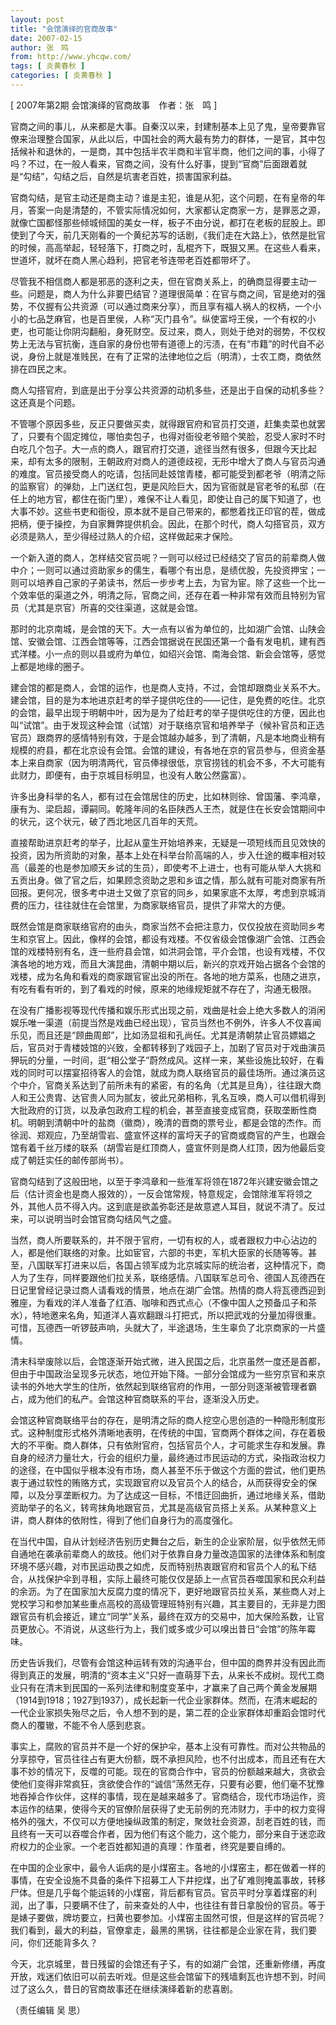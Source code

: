 ```yaml
---
layout: post
title: "会馆演绎的官商故事"
date: 2007-02-15
author: 张　鸣
from: http://www.yhcqw.com/
tags: [ 炎黄春秋 ]
categories: [ 炎黄春秋 ]
---
```



[ 2007年第2期 会馆演绎的官商故事　作者：张　鸣 ]


官商之间的事儿，从来都是大事。自秦汉以来，封建制基本上见了鬼，皇帝要靠官僚来治理整合国家，从此以后，中国社会的两大最有势力的群体，一是官，其中包括候补和退休的，一是商，其中包括半农半商和半官半商，他们之间的事，小得了吗？不过，在一般人看来，官商之间，没有什么好事，提到“官商”后面跟着就是“勾结”，勾结之后，自然是坑害老百姓，损害国家利益。


官商勾结，是官主动还是商主动？谁是主犯，谁是从犯，这个问题，在有皇帝的年月，答案一向是清楚的，不管实际情况如何，大家都认定商家一方，是罪恶之源，就像亡国都怪那些倾城倾国的美女一样，板子不由分说，都打在老板的屁股上。即使到了今天，前几天刚看的一个黄纪苏写的话剧，《我们走在大路上》，依然是批官的时候，高高举起，轻轻落下，打商之时，乱棍齐下，既狠又黑。在这些人看来，世道坏，就坏在商人黑心趋利，把官老爷连带老百姓都带坏了。


尽管我不相信商人都是邪恶的逐利之夫，但在官商关系上，的确商显得要主动一些。问题是，商人为什么非要巴结官？道理很简单：在官与商之间，官是绝对的强势，不仅握有公共资源（可以通过商来分享），而且享有福人祸人的权柄，一个小小的七品芝麻官，也是百里侯，人称“灭门县令”。纵使富埒王侯，一个有权的小吏，也可能让你阴沟翻船，身死财空。反过来，商人，则处于绝对的弱势，不仅权势上无法与官抗衡，连自家的身份也带有道德上的污渍，在有“市籍”的时代自不必说，身份上就是准贱民，在有了正常的法律地位之后（明清），士农工商，商依然排在四民之末。

商人勾搭官府，到底是出于分享公共资源的动机多些，还是出于自保的动机多些？这还真是个问题。


不管哪个原因多些，反正只要做买卖，就得跟官府和官员打交道，赶集卖菜也就罢了，只要有个固定摊位，哪怕卖包子，也得对衙役老爷赔个笑脸，忍受人家时不时白吃几个包子。大一点的商人，跟官府打交道，途径当然有很多，但跟今天比起来，却有太多的限制，王朝政府对商人的道德歧视，无形中增大了商人与官员沟通的难度。官员接受商人的吃请，包括同赴妓馆青楼，都可能受到都老爷（明清之际的监察官）的弹劾，上门送红包，更是风险巨大，因为官衙就是官老爷的私邸（在任上的地方官，都住在衙门里），难保不让人看见，即使让自己的属下知道了，也大事不妙。这些书吏和衙役，原本就不是自己带来的，都憋着找正印官的茬，做成把柄，便于操控，为自家舞弊提供机会。因此，在那个时代，商人勾搭官员，双方必须是熟人，至少得经过熟人的介绍，这样做起来才保险。


一个新入道的商人，怎样结交官员呢？一则可以经过已经结交了官员的前辈商人做中介；一则可以通过资助家乡的儒生，看哪个有出息，是绩优股，先投资押宝；一则可以培养自己家的子弟读书，然后一步步考上去，为官为宦。除了这些一个比一个效率低的渠道之外，明清之际，官商之间，还存在着一种非常有效而且特别为官员（尤其是京官）所喜的交往渠道，这就是会馆。


那时的北京南城，是会馆的天下。大一点有以省为单位的，比如湖广会馆、山陕会馆、安徽会馆、江西会馆等等，江西会馆据说在民国还第一个备有发电机，建有西式洋楼。小一点的则以县或府为单位，如绍兴会馆、南海会馆、新会会馆等，感觉上都是地缘的圈子。


建会馆的都是商人，会馆的运作，也是商人支持，不过，会馆却跟商业关系不大。建会馆，目的是为本地进京赶考的举子提供吃住的——记住，是免费的吃住。北京的会馆，最早出现于明朝中叶，因为是为了给赶考的举子提供吃住的方便，因此也叫“试馆”。由于发现这种会馆（试馆）对于联络京官和培养举子（候补官员和正选官员）跟商界的感情特别有效，于是会馆越办越多，到了清朝，凡是本地商业稍有规模的府县，都在北京设有会馆。会馆的建设，有各地在京的官员参与，但资金基本上来自商家（因为明清两代，官员俸禄很低，京官捞钱的机会不多，不大可能有此财力，即便有，由于京城目标明显，也没有人敢公然露富）。


许多出身科举的名人，都有过在会馆居住的历史，比如林则徐、曾国藩、李鸿章，康有为、梁启超，谭嗣同。乾隆年间的名臣陕西人王杰，就是住在长安会馆期间中的状元，这个状元，破了西北地区几百年的天荒。


直接帮助进京赶考的举子，比起从童生开始培养来，无疑是一项短线而且见效快的投资，因为所资助的对象，基本上处在科举台阶高端的人，步入仕途的概率相对较高（最差的也是参加顺天乡试的生员），即使考不上进士，也有可能从举人大挑和五贡出身。做了官之后，如果顾念资助之恩和乡谊之情，那么就有可能对商家有所回报。更何况，很多考中进士又做了京官的同乡，如果家底不太厚，考虑到京城消费的压力，往往就住在会馆里，为商家联络官员，提供了非常大的方便。


既然会馆是商家联络官府的由头，商家当然不会把注意力，仅仅投放在资助同乡考生和京官上。因此，像样的会馆，都设有戏楼。不仅省级会馆像湖广会馆、江西会馆的戏楼特别有名，连一些府县会馆，如洪洞会馆，平介会馆，也设有戏楼，不仅演各地的地方戏，而且大演昆曲，清朝中期以后，新兴的京戏开始占据各个会馆的戏楼，成为名角和看戏的商家跟官宦出没的所在。各地的地方菜系，也随之进京，有吃有看有听的，到了看戏的时候，原来的地缘规矩就不存在了，沟通无极限。


在没有广播影视等现代传播和娱乐形式出现之前，戏曲是社会上绝大多数人的消闲娱乐唯一渠道（前提当然是戏曲已经出现），官员当然也不例外，许多人不仅喜闻乐见，而且还是“顾曲周郎”，比如汤显祖和孔尚任。尤其是清朝禁止官员嫖娼之后，官员对于青楼妓馆的兴致，全都转移到了戏园子上，加剧了官员对于戏曲演员狎玩的分量，一时间，逛“相公堂子”蔚然成风。这样一来，某些设施比较好，在看戏的同时可以摆宴招待客人的会馆，就成为商人联络官员的最佳场所。通过演员这个中介，官商关系达到了前所未有的紧密，有的名角（尤其是旦角），往往跟大商人和王公贵胄、达官贵人同为腻友，彼此兄弟相称，乳名互唤，商人可以借机得到大批政府的订货，以及承包政府工程的机会，甚至直接变成官商，获取垄断性商机。明朝到清朝中叶的盐商（徽商），晚清的晋商的票号业，都是会馆的杰作。而徐润、郑观应，乃至胡雪岩、盛宣怀这样的富埒天子的官商或商官的产生，也跟会馆有着千丝万缕的联系（胡雪岩是红顶商人，盛宣怀则是商人红顶，因为他最后变成了朝廷实任的邮传部尚书）。


官商勾结到了这般田地，以至于李鸿章和一些淮军将领在1872年兴建安徽会馆之后（估计资金也是商人报效的），一反会馆常规，特意规定，会馆除淮军将领之外，其他人员不得入内。这到底是欲盖弥彰还是故意遮人耳目，就说不清了。反过来，可以说明当时会馆官商勾结风气之盛。


当然，商人所要联系的，并不限于官府，一切有权的人，或者跟权力中心沾边的人，都是他们联络的对象。比如宦官，六部的书吏，军机大臣家的长随等等。甚至，八国联军打进来以后，各国占领军成为北京城实际的统治者，这种情况下，商人为了生存，同样要跟他们拉关系，联络感情。八国联军总司令、德国人瓦德西在日记里曾经记录过商人请看戏的情景，地点在湖广会馆。热情的商人将瓦德西迎到雅座，为看戏的洋人准备了红酒、咖啡和西式点心（不像中国人之预备瓜子和茶水），特地邀来名角，知道洋人喜欢翻跟斗打把式，所以把武戏的分量加得很重。可惜，瓦德西一听锣鼓声响，头就大了，半途退场，生生辜负了北京商家的一片盛情。


清末科举废除以后，会馆逐渐开始式微，进入民国之后，北京虽然一度还是首都，但由于中国政治呈现多元状态，地位开始下降。一部分会馆成为一些穷京官和来京读书的外地大学生的住所，依然起到联络官府的作用，一部分则逐渐被管理者霸占，成为他们的私产。会馆这种官商联系的平台，逐渐没入历史。


会馆这种官商联络平台的存在，是明清之际的商人挖空心思创造的一种隐形制度形式。这种制度形式格外清晰地表明，在传统的中国，官商两个群体之间，存在着极大的不平衡。商人群体，只有依附官府，包括官员个人，才可能求生存和发展。靠自身的经济力量壮大，行会的组织力量，最终通过市民运动的方式，染指政治权力的途径，在中国似乎根本没有市场，商人甚至不乐于做这个方面的尝试，他们更热衷于通过软性的贿赂方式，实现跟官府以及官员个人的结合，从而获得安全的保障，以及分享垄断权力。为了达成这一目标，不惜迂回曲折，通过地缘关系，借助资助举子的名义，转弯抹角地跟官员，尤其是高级官员搭上关系。从某种意义上讲，商人群体的依附性，得到了他们自身行为的高度强化。


在当代中国，自从计划经济告别历史舞台之后，新生的企业家阶层，似乎依然无师自通地在袭承前辈商人的故技。他们对于依靠自身力量改造国家的法律体系和制度环境不感兴趣，对市民运动畏之如虎，反而特别热衷跟官府和官员个人的私下结合，从找保护伞到寻租，实际上最终可能仅仅是舔上一点官员吞噬国家和民众利益的余沥。为了在国家加大反腐力度的情况下，更好地跟官员拉关系，某些商人对上党校学习和参加某些重点高校的高级管理班特别有兴趣，其主要目的，无非是力图跟官员有机会接近，建立“同学”关系，最终在双方的交易中，加大保险系数，让官员更放心。不消说，从这些行为上，我们或多或少可以嗅出昔日“会馆”的陈年霉味。


历史告诉我们，尽管有会馆这种运转有效的沟通平台，但中国的商界并没有因此而得到真正的发展，明清的“资本主义”只好一直萌芽下去，从来长不成树。现代工商业只有在清末到民国的一系列法律和制度变革中，才赢来了自己两个黄金发展期（1914到1918；1927到1937），成长起新一代企业家群体。然而，在清末崛起的一代企业家损失殆尽之后，令人想不到的是，第二茬的企业家群体却重蹈会馆时代商人的覆辙，不能不令人感到悲哀。


事实上，腐败的官员并不是一个好的保护伞，基本上没有可靠性。而对公共物品的分享掠夺，官员往往占有更大份额，既不承担风险，也不付出成本，而且还有在大事不妙的情况下，反噬的可能。现在的官商合作中，官员的份额越来越大，贪欲会使他们变得非常疯狂，贪欲使合作的“诚信”荡然无存，只要有必要，他们毫不犹豫地吞掉合作伙伴，这样的事情，现在是越来越多了。官商结合，现代市场运作，资本运作的结果，使得今天的官僚阶层获得了史无前例的充沛财力，手中的权力变得格外的强大，不仅可以方便地操纵政策的制定，聚敛社会资源，刮老百姓的钱，而且终有一天可以吞噬合作者，因为他们有这个能力，这个能力，部分来自于迷恋政府权力的企业家。一个老百姓都知道的真理：作茧者，终究是要自缚的。


在中国的企业家中，最令人诟病的是小煤窑主。各地的小煤窑主，都在做着一样的事情，在安全设施不具备的条件下招募工人下井挖煤，出了矿难则掩盖事故，转移尸体。但是几乎每个能运转的小煤窑，背后都有官员。官员平时分享着煤窑的利润，出了事，只要瞒不住了，前来查处的人中，也往往有昔日拿股份的官员。等于是婊子要做，牌坊要立，扫黄也要参加。小煤窑主固然可恨，但是这样的官员呢？我们看到，最大的利益，官僚拿走，最黑的黑锅，往往都是企业家在背，我们要问，你们还能背多久？


今天，北京城里，昔日残留的会馆还有孑孓，有的如湖广会馆，还重新修缮，再度开放，戏迷们依旧可以前去听戏。但是这些会馆留下的残墙剩瓦也许想不到，时间过了这么久，昔日的官商故事还在继续演绎着新的悲喜剧。

（责任编辑 吴 思）


